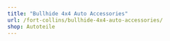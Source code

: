 ```yaml
---
title: "Bullhide 4x4 Auto Accessories"
url: /fort-collins/bullhide-4x4-auto-accessories/
shop: Autoteile
---
```

